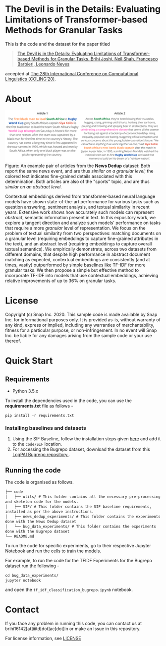 # The Devil is in the Details: Evaluating Limitations of Transformer-based Methods for Granular Tasks

This is the code and the dataset for the paper titled 

>[The Devil is in the Details: Evaluating Limitations of Transformer-based Methods for Granular Tasks. Brihi Joshi, Neil Shah, Francesco Barbieri, Leonardo Neves](https://github.com/brihijoshi/granular-similarity-COLING-2020/)

accepted at [The 28th International Conference on Computational Linguistics (COLING’20)](https://coling2020.org/).

# About

![An example of a pair of articles that are similar on a Granular level.](https://github.com/brihijoshi/granular-similarity-COLING-2020/blob/main/granular_example.png)
Figure: An example pair of articles from the __News Dedup__ dataset: Both report the same news event, and are thus _similar on a granular level_; the colored text indicates fine-grained details associated with this determination.  Both articles are also of the "sports" topic, and are thus _similar on an abstract level_.


Contextual embeddings derived from transformer-based neural language models have shown state-of-the-art performance for various tasks such as question answering, sentiment analysis, and textual similarity in recent years. Extensive work shows how accurately such models can represent _abstract_, semantic information present in text. In this expository work, we explore a tangent direction and analyze such models' performance on tasks that require a more _granular_ level of representation.  We focus on the problem of textual similarity from two perspectives: matching documents on a granular level (requiring embeddings to capture fine-grained attributes in the text), and an abstract level (requiring  embeddings to capture overall textual semantics). We empirically demonstrate, across two 
datasets from different domains, that despite high performance in abstract document matching as expected, contextual embeddings are consistently (and at times, vastly) outperformed by simple baselines like TF-IDF for more granular tasks. We then propose a simple but effective method to incorporate TF-IDF into models that use contextual embeddings, achieving relative improvements of up to 36% on granular tasks.


# License

Copyright (c) Snap Inc. 2020. 
This sample code is made available by Snap Inc. for informational purposes only. It is provided as-is, without warranty of any kind, express or implied, including any warranties of merchantability, fitness for a particular purpose, or non-infringement.  In no event will Snap Inc. be liable for any damages arising from the sample code or your use thereof.


# Quick Start

## Requirements

- Python 3.5.x

To install the dependencies used in the code, you can use the __requirements.txt__ file as follows -

```
pip install -r requirements.txt
```

### Installing baselines and datasets

1. Using the SIF Baseline, follow the installation steps given [here](https://github.com/PrincetonML/SIF) and add it to the ```code/SIF``` location.
1. For accessing the Bugrepo dataset, download the dataset from this [LogPAI Bugrepo repository.](https://github.com/logpai/bugrepo).

## Running the code

The code is organised as follows. 

```
├── code
│   ├── utils/ # This folder contains all the necessary pre-processing and skeleton code for the models. 
│   ├── SIF/ # This folder contains the SIF baseline requirements, installed as per the above instructions.
│   ├── news_dedup_experiments/ # This folder contains the experiments done with the News Dedup dataset
│   └── bug_data_experiments/ # This folder contains the experiments done with the Bugrepo dataset
└── README.md
```

To run the code for specific experiments, go to their respective Jupyter Notebook and run the cells to train the models. 

For example, to run the code for the TFIDF Experiments for the Bugrepo dataset run the following - 

```
cd bug_data_experiments/
jupyter notebook
```

and open the ```tf_idf_classification_bugrepo.ipynb``` notebook.


# Contact

If you face any problem in running this code, you can contact us at brihi16142\[at\]iiitd\[dot\]ac\[dot\]in or make an Issue in this repository.

For license information, see [LICENSE](LICENSE)

